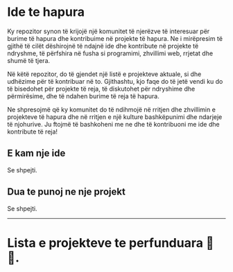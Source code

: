 # Ide te hapura

Ky repozitor synon të krijojë një komunitet të njerëzve të interesuar për burime të hapura dhe kontribuime në projekte të hapura. Ne i mirëpresim të gjithë të cilët dëshirojnë të ndajnë ide dhe kontribute në projekte të ndryshme, të përfshira në fusha si programimi, zhvillimi web, rrjetat dhe shumë të tjera.

Në këtë repozitor, do të gjendet një listë e projekteve aktuale, si dhe udhëzime për të kontribuar në to. Gjithashtu, kjo faqe do të jetë vendi ku do të bisedohet për projekte të reja, të diskutohet për ndryshime dhe përmirësime, dhe të ndahen burime të reja të hapura.

Ne shpresojmë që ky komunitet do të ndihmojë në rritjen dhe zhvillimin e projekteve të hapura dhe në rritjen e një kulture bashkëpunimi dhe ndarjeje të njohurive. Ju ftojmë të bashkoheni me ne dhe të kontribuoni me ide dhe kontribute të reja!

## E kam nje ide

Se shpejti.

## Dua te punoj ne nje projekt

Se shpejti.

-----

# Lista e projekteve te perfunduara 🚀🎉.
